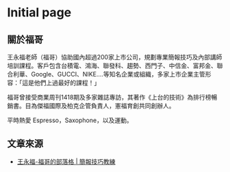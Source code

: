 # Initial page


## 關於福哥

王永福老師（福哥）協助國內超過200家上市公司，規劃專業簡報技巧及內部講師培訓課程。客戶包含台積電、鴻海、聯發科、趨勢、西門子、中信金、富邦金、聯合利華、Google、GUCCI、NIKE.…等知名企業或組織，多家上市企業主管形容：「這是他們上過最好的課程！」

福哥曾接受商業周刊1418期及多家雜誌專訪，其著作《上台的技術》為排行榜暢銷書。目為傑福國際及柏克企管負責人，憲福育創共同創辦人。

平時熱愛 Espresso，Saxophone，以及運動。

## 文章來源

* [王永福-福哥的部落格 | 簡報技巧教練](www.afu.tw)
